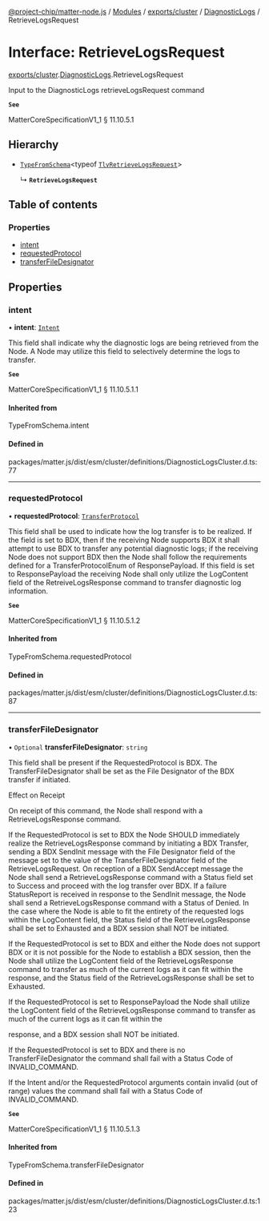 [@project-chip/matter-node.js](../README.md) / [Modules](../modules.md) / [exports/cluster](../modules/exports_cluster.md) / [DiagnosticLogs](../modules/exports_cluster.DiagnosticLogs.md) / RetrieveLogsRequest

# Interface: RetrieveLogsRequest

[exports/cluster](../modules/exports_cluster.md).[DiagnosticLogs](../modules/exports_cluster.DiagnosticLogs.md).RetrieveLogsRequest

Input to the DiagnosticLogs retrieveLogsRequest command

**`See`**

MatterCoreSpecificationV1_1 § 11.10.5.1

## Hierarchy

- [`TypeFromSchema`](../modules/exports_tlv.md#typefromschema)\<typeof [`TlvRetrieveLogsRequest`](../modules/exports_cluster.DiagnosticLogs.md#tlvretrievelogsrequest)\>

  ↳ **`RetrieveLogsRequest`**

## Table of contents

### Properties

- [intent](exports_cluster.DiagnosticLogs.RetrieveLogsRequest.md#intent)
- [requestedProtocol](exports_cluster.DiagnosticLogs.RetrieveLogsRequest.md#requestedprotocol)
- [transferFileDesignator](exports_cluster.DiagnosticLogs.RetrieveLogsRequest.md#transferfiledesignator)

## Properties

### intent

• **intent**: [`Intent`](../enums/exports_cluster.DiagnosticLogs.Intent.md)

This field shall indicate why the diagnostic logs are being retrieved from the Node. A Node may utilize this
field to selectively determine the logs to transfer.

**`See`**

MatterCoreSpecificationV1_1 § 11.10.5.1.1

#### Inherited from

TypeFromSchema.intent

#### Defined in

packages/matter.js/dist/esm/cluster/definitions/DiagnosticLogsCluster.d.ts:77

___

### requestedProtocol

• **requestedProtocol**: [`TransferProtocol`](../enums/exports_cluster.DiagnosticLogs.TransferProtocol.md)

This field shall be used to indicate how the log transfer is to be realized. If the field is set to BDX,
then if the receiving Node supports BDX it shall attempt to use BDX to transfer any potential diagnostic
logs; if the receiving Node does not support BDX then the Node shall follow the requirements defined for a
TransferProtocolEnum of ResponsePayload. If this field is set to ResponsePayload the receiving Node shall
only utilize the LogContent field of the RetreiveLogsResponse command to transfer diagnostic log information.

**`See`**

MatterCoreSpecificationV1_1 § 11.10.5.1.2

#### Inherited from

TypeFromSchema.requestedProtocol

#### Defined in

packages/matter.js/dist/esm/cluster/definitions/DiagnosticLogsCluster.d.ts:87

___

### transferFileDesignator

• `Optional` **transferFileDesignator**: `string`

This field shall be present if the RequestedProtocol is BDX. The TransferFileDesignator shall be set as the
File Designator of the BDX transfer if initiated.

Effect on Receipt

On receipt of this command, the Node shall respond with a RetrieveLogsResponse command.

If the RequestedProtocol is set to BDX the Node SHOULD immediately realize the RetrieveLogsResponse command
by initiating a BDX Transfer, sending a BDX SendInit message with the File Designator field of the message
set to the value of the TransferFileDesignator field of the RetrieveLogsRequest. On reception of a BDX
SendAccept message the Node shall send a RetrieveLogsResponse command with a Status field set to Success and
proceed with the log transfer over BDX. If a failure StatusReport is received in response to the SendInit
message, the Node shall send a RetrieveLogsResponse command with a Status of Denied. In the case where the
Node is able to fit the entirety of the requested logs within the LogContent field, the Status field of the
RetrieveLogsResponse shall be set to Exhausted and a BDX session shall NOT be initiated.

If the RequestedProtocol is set to BDX and either the Node does not support BDX or it is not possible for
the Node to establish a BDX session, then the Node shall utilize the LogContent field of the
RetrieveLogsResponse command to transfer as much of the current logs as it can fit within the response, and
the Status field of the RetrieveLogsResponse shall be set to Exhausted.

If the RequestedProtocol is set to ResponsePayload the Node shall utilize the LogContent field of the
RetrieveLogsResponse command to transfer as much of the current logs as it can fit within the

response, and a BDX session shall NOT be initiated.

If the RequestedProtocol is set to BDX and there is no TransferFileDesignator the command shall fail with a
Status Code of INVALID_COMMAND.

If the Intent and/or the RequestedProtocol arguments contain invalid (out of range) values the command shall
fail with a Status Code of INVALID_COMMAND.

**`See`**

MatterCoreSpecificationV1_1 § 11.10.5.1.3

#### Inherited from

TypeFromSchema.transferFileDesignator

#### Defined in

packages/matter.js/dist/esm/cluster/definitions/DiagnosticLogsCluster.d.ts:123

